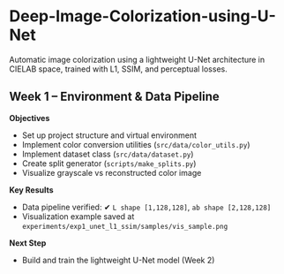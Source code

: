 # Deep-Image-Colorization-using-U-Net
Automatic image colorization using a lightweight U-Net architecture in CIELAB space, trained with L1, SSIM, and perceptual losses.

## Week 1 – Environment & Data Pipeline 

**Objectives**
- Set up project structure and virtual environment
- Implement color conversion utilities (`src/data/color_utils.py`)
- Implement dataset class (`src/data/dataset.py`)
- Create split generator (`scripts/make_splits.py`)
- Visualize grayscale vs reconstructed color image

**Key Results**
- Data pipeline verified: ✔ `L shape [1,128,128]`, `ab shape [2,128,128]`
- Visualization example saved at  
  `experiments/exp1_unet_l1_ssim/samples/vis_sample.png`

**Next Step**
- Build and train the lightweight U-Net model (Week 2)
